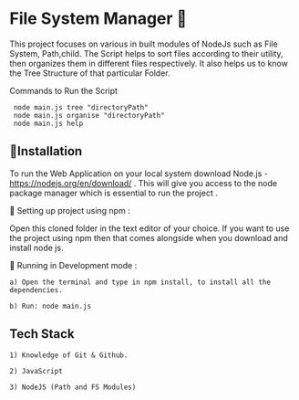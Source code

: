 
# File System Manager 🔧

This project focuses on various in built modules  of NodeJs such as File System,
Path,child. The Script helps to sort files according to their
utility, then organizes them in different files respectively. It also helps 
us to know the Tree Structure of that particular Folder.

Commands to Run the Script

     node main.js tree "directoryPath"
     node main.js organise "directoryPath"
     node main.js help 


## 🔮Installation

To run the Web Application on your local system download Node.js - https://nodejs.org/en/download/ . This will give you access to the node package manager which is essential to run the project .

📌 Setting up project using npm :

Open this cloned folder in the text editor of your choice. If you want to use the project using npm then that comes alongside when you download and install node js.

🚩 Running in Development mode :

    a) Open the terminal and type in npm install, to install all the dependencies.

    b) Run: node main.js
## Tech Stack

    1) Knowledge of Git & Github.

    2) JavaScript

    3) NodeJS (Path and FS Modules)


